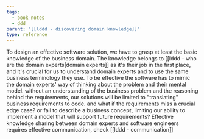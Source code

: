 ```yaml
---
tags:
  - book-notes
  - ddd
parent: "[[lddd - discovering domain knowledge]]"
type: reference
---
```

To design an effective software solution, we have to grasp at least the basic knowledge of the business domain. 
The knowledge belongs to [[lddd - who are the domain experts|domain experts]] as it's their job in the first place, and it's crucial for us to understand domain experts and to use the same business terminology they use.
To be effective the software has to mimic the domain experts' way of thinking about the problem and their mental model. without an understanding of the business problem and the reasoning behind the requirements, our solutions will be limited to "translating" business requirements to code. and what if the requirements miss a crucial edge case? or fail to describe a business concept, limiting our ability to implement a model that will support future requirements? 
Effective knowledge sharing between domain experts and software engineers requires effective communication, check [[lddd - communication]]
